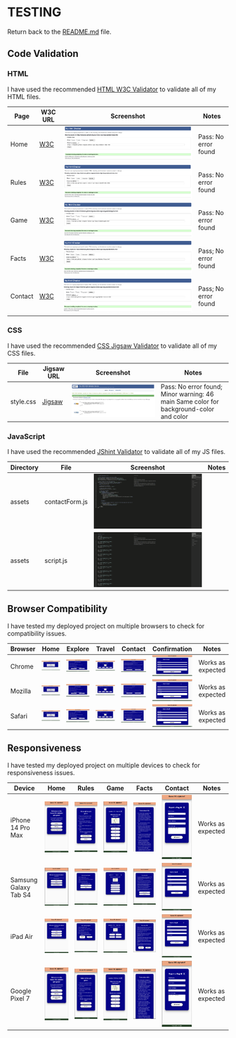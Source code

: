 # TESTING

Return back to the [README.md](README.md) file.

## Code Validation

### HTML

I have used the recommended [HTML W3C Validator](https://validator.w3.org) to validate all of my HTML files.

| Page | W3C URL | Screenshot | Notes |
| --- | --- | --- | --- |
| Home | [W3C](https://validator.w3.org/nu/?doc=https%3A%2F%2Frobizman.github.io%2Fguess-indian-sign-lang-alphabet%2Findex.html) | ![screenshot](documentation/html_valid_index.png) | Pass: No error found |
| Rules | [W3C](https://validator.w3.org/nu/?doc=https%3A%2F%2Frobizman.github.io%2Fguess-indian-sign-lang-alphabet%2Frules.html) | ![screenshot](documentation/html_valid_rules.png) | Pass: No error found |
| Game | [W3C](https://validator.w3.org/nu/?doc=https%3A%2F%2Frobizman.github.io%2Fguess-indian-sign-lang-alphabet%2Fgame.html) | ![screenshot](documentation/html_valid_game.png) | Pass: No error found |
| Facts | [W3C](https://validator.w3.org/nu/?doc=https%3A%2F%2Frobizman.github.io%2Fguess-indian-sign-lang-alphabet%2Ffacts.html) | ![screenshot](documentation/html_valid_facts.png) | Pass; No error found |
| Contact | [W3C](https://validator.w3.org/nu/?doc=https%3A%2F%2Frobizman.github.io%2Fguess-indian-sign-lang-alphabet%2Fcontact.html) | ![screenshot](documentation/html_valid_contact.png) | Pass; No error found |

### CSS

I have used the recommended [CSS Jigsaw Validator](https://jigsaw.w3.org/css-validator) to validate all of my CSS files.

| File | Jigsaw URL | Screenshot | Notes |
| --- | --- | --- | --- |
| style.css | [Jigsaw](http://jigsaw.w3.org/css-validator/validator?lang=en&profile=css3svg&uri=https%3A%2F%2Frobizman.github.io%2Fguess-indian-sign-lang-alphabet%2F&usermedium=all&vextwarning=&warning=1) | ![screenshot](documentation/css_validation.png) | Pass: No error found; Minor warning: 46	main	Same color for background-color and color |

### JavaScript

I have used the recommended [JShint Validator](https://jshint.com) to validate all of my JS files.

| Directory | File | Screenshot | Notes |
| --- | --- | --- | --- |
| assets | contactForm.js | ![screenshot](documentation/js_valid_contact.png) |
| assets | script.js | ![screenshot](documentation/js_valid_script.png) |

## Browser Compatibility

I have tested my deployed project on multiple browsers to check for compatibility issues.

| Browser | Home | Explore | Travel | Contact | Confirmation | Notes |
| --- | --- | --- | --- | --- | --- | --- |
| Chrome | ![screenshot](documentation/chrome_home.png) | ![screenshot](documentation/chrome_rules.png) | ![screenshot](documentation/chrome_game.png) | ![screenshot](documentation/chrome_facts.png) | ![screenshot](documentation/chrome_contact.png) | Works as expected |
| Mozilla | ![screenshot](documentation/mozilla_home.png) | ![screenshot](documentation/mozilla_rules.png) | ![screenshot](documentation/mozilla_game.png) | ![screenshot](documentation/mozilla_facts.png) | ![screenshot](documentation/mozilla_contact.png) | Works as expected |
| Safari | ![screenshot](documentation/safari_home.png) | ![screenshot](documentation/safari_rules.png) | ![screenshot](documentation/safari_game.png) | ![screenshot](documentation/safari_facts.png) | ![screenshot](documentation/safari_contact.png) | Works as expected |

## Responsiveness

I have tested my deployed project on multiple devices to check for responsiveness issues.

| Device | Home | Rules | Game | Facts | Contact | Notes |
| --- | --- | --- | --- | --- | --- | --- |
| iPhone 14 Pro Max | ![screenshot](documentation/iphone_home.png) | ![screenshot](documentation/iphone_rules.png) | ![screenshot](documentation/iphone_game.png) | ![screenshot](documentation/iphone_facts.png) | ![screenshot](documentation/iphone_contact.png) | Works as expected |
| Samsung Galaxy Tab S4 | ![screenshot](documentation/galaxyts4_home.png) | ![screenshot](documentation/galaxyts4_rules.png) | ![screenshot](documentation/galaxyts4_game.png) | ![screenshot](documentation/galaxyts4_facts.png) | ![screenshot](documentation/galaxyts4_contact.png) | Works as expected |
| iPad Air | ![screenshot](documentation/air_home.png) | ![screenshot](documentation/air_rules.png) | ![screenshot](documentation/air_game.png) | ![screenshot](documentation/air_facts.png) | ![screenshot](documentation/air_contact.png) | Works as expected |
| Google Pixel 7 | ![screenshot](documentation/pixel7_home.png) | ![screenshot](documentation/pixel7_rules.png) | ![screenshot](documentation/pixel7_game.png) | ![screenshot](documentation/pixel7_facts.png) | ![screenshot](documentation/pixel7_contact.png) | Works as expected |